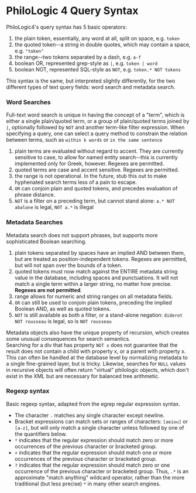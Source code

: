 # PhiloLogic 4 Query Syntax #

PhiloLogic4's query syntax has 5 basic operators:

1. the plain token, essentially, any word at all, split on space, e.g. `token`
2. the quoted token--a string in double quotes, which may contain a space, e.g. `"token"`
3. the range--two tokens separated by a dash, e.g. `a-f`
4. boolean OR, represented grep-style as `|`, e.g. `token | word`
5. boolean NOT, represented SQL-style as `NOT`, e.g. `token.* NOT tokens`

This syntax is the same, but interpreted slightly differently, for the two different types of text query fields: word search and metadata search.  

### Word Searches ###

Full-text word search is unique in having the concept of a "term", which is either a single plain/quoted term, 
or a group of plain/quoted terms joined by `|`, optionally followed by `NOT` and another term-like filter expression.
When specifying a query, one can select a query method to constrain the relation between terms, such as `within k words` or `in the same sentence`

1. plain terms are evaluated without regard to accent.  They are currently sensitive to case, to allow for named entity 
search--this is currently implemented only for Greek, however. Regexes are permitted.
2. quoted terms are case and accent sensitive.  Regexes are permitted.
3. the range is not operational. In the future, stub this out to make hyphenated search terms less of a pain to escape.
4. `OR` can conjoin plain and quoted tokens, and precedes evaluation of phrase distance.
5. `NOT` is a filter on a preceding term, but cannot stand alone: `a.* NOT abalone` is legal, `NOT a.*` is illegal

### Metadata Searches ###

Metadata search does not support phrases, but supports more sophisticated Boolean searching.

1. plain tokens separated by spaces have an implied AND between them, but are treated as position-independent tokens. 
Regexes are permitted, but will not span over the bounds of a token.
2. quoted tokens must now match against the ENTIRE metadata string value in the database, including spaces and punctuations.
It will not match a single term within a larger string, no matter how precise. **Regexes are not permitted**.
3. range allows for numeric and string ranges on all metadata fields.  
4. `OR` can still be used to conjoin plain tokens, preceding the implied Boolean AND, as well as quoted tokens.
5. `NOT` is still available as both a filter, or a stand-alone negation: `diderot NOT rousseau` is legal, so is `NOT rousseau`

Metadata objects also have the unique property of recursion, which creates some unusual consequences for search semantics.  
Searching for a div that has property `NOT x` does not guarantee that the result does not contain a child with property x, 
or a parent with property x.  This can often be handled at the database level by normalizing metadata to a single fine-grained layer, 
but is tricky. Likewise, searches for `NULL` values in recursive objects will often return "virtual" philologic objects, 
which don't exist in the XML but are necessary for balanced tree arithmetic.

### Regexp syntax ###

Basic regexp syntax, adapted from the egrep regular expression syntax.

* The character `.` matches any single character except newline. 
* Bracket expressions can match sets or ranges of characters: `[aeiou]` or `[a-z]`, but will only match a single character unless followed by one of the quantifiers below.
* `*` indicates that the regular expression should match zero or more occurrences of the previous character or bracketed group.
* `+` indicates that the regular expression should match one or more occurrences of the previous character or bracketed group.
* `?` indicates that the regular expression should match zero or one occurrence of the previous character or bracketed group.
Thus, `.*` is an approximate "match anything" wildcard operator, rather than the more traditional (but less precise) `*` in many other search engines.
